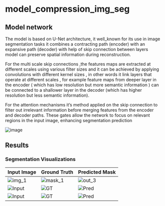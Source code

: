 # model_compression_img_seg

## Model network

The model is based on U-Net architecture, it well_known for its use in image segmentation tasks it combines a contracting path (encoder) with an expansive path (decoder) with help of skip
connection between layers model can preserve spatial information during reconstruction.

For the multi scale skip connections ,the features maps are extracted at different scales using
various filter sizes and it can be achieved by applying convolutions with different kernel sizes ,
in other words it link layers that operate at different scales , for example feature maps from
deeper layer in the encoder ( which has low resolution but more semantic information ) can be
connected to a shallower layer in the decoder (which has higher resolution but less semantic
information).

For the attention mechanisms it’s method applied on the skip connection to filter out irrelevant
information before merging features from the encoder and decoder paths. These gates allow the
network to focus on relevant regions in the input image, enhancing segmentation prediction


![image](https://github.com/user-attachments/assets/0b764940-3a63-4515-a9fa-e15b3963a79d)


## Results 

### Segmentation Visualizations

| Input Image          | Ground Truth         | Predicted Mask       |
|----------------------|----------------------|----------------------|
| ![img_1](https://github.com/user-attachments/assets/4b9540b1-f2ea-4f32-842f-57c9c703caa4)| ![mask_1](https://github.com/user-attachments/assets/618f420d-7da0-44ce-aca2-83dc1845307e)| ![out_3](https://github.com/user-attachments/assets/c5f15d0e-9e6b-49a8-935a-3aa4a44fe225)|
| ![Input](images/segmentation_example2_input.png) | ![GT](images/segmentation_example2_gt.png) | ![Pred](images/segmentation_example2_pred.png) |
| ![Input](images/segmentation_example3_input.png) | ![GT](images/segmentation_example3_gt.png) | ![Pred](images/segmentation_example3_pred.png) |

